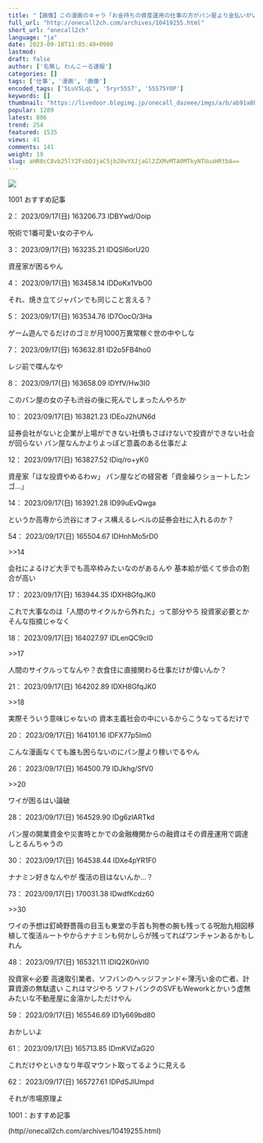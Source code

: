 ```yaml
---
title: "【画像】この漫画のキャラ「お金持ちの資産運用の仕事の方がパン屋より金払いがいい。おかしな話ですよね」←これｗｗｗｗ "
full_url: "http://onecall2ch.com/archives/10419255.html"
short_url: "onecall2ch"
language: "ja"
date: 2023-09-18T11:05:49+0900
lastmod: 
draft: false
author: ['名無し わんこーる速報']
categories: []
tags: ['仕事', '漫画', '画像']
encoded_tags: ['5LuV5LqL', '5ryr55S7', '55S75YOP']
keywords: []
thumbnail: "https://livedoor.blogimg.jp/onecall_dazeee/imgs/a/b/ab91a8b0-s.jpg"
popular: 1289
latest: 806
trend: 254
featured: 1535
views: 41
comments: 141
weight: 19
slug: aHR0cC8vb25lY2FsbDJjaC5jb20vYXJjaGl2ZXMvMTA0MTkyNTUuaHRtbA==
---
```


![](https://livedoor.blogimg.jp/onecall_dazeee/imgs/a/b/ab91a8b0-s.jpg)

<div> <p class='name2'> 1001 おすすめ記事</p> <p class='name2'>2： 2023/09/17(日) 163206.73 IDBYwd/Ooip</p><p class='onecall'> 呪術で1番可愛い女の子やん </p> <p class='name2'>3： 2023/09/17(日) 163235.21 IDQSI6orU20</p><p class='onecall'><p> 資産家が困るやん </p></p> <p class='name2'>4： 2023/09/17(日) 163458.14 IDDoKx1VbO0</p><p class='onecall'> それ、焼き立てジャパンでも同じこと言える？ </p> <p class='name2'>5： 2023/09/17(日) 163534.76 ID7OocO/3Ha</p><p class='onecall'> ゲーム遊んでるだけのゴミが月1000万異常稼ぐ世の中やしな </p> <p class='name2'>7： 2023/09/17(日) 163632.81 ID2o5FB4ho0</p><p class='onecall'><p> レジ前で喋んなや </p></p> <p class='name2'>8： 2023/09/17(日) 163658.09 IDYfV/Hw3I0</p><p class='onecall'> このパン屋の女の子も渋谷の後に死んでしまったんやろか </p> <p class='name2'>10： 2023/09/17(日) 163821.23 IDEoJ2hUN6d</p><p class='onecall'> 証券会社がないと企業が上場ができない社債もさばけないで投資ができない社会が回らない パン屋なんかよりよっぽど意義のある仕事だよ </p> <p class='name2'>12： 2023/09/17(日) 163827.52 IDiq/ro+yK0</p><p class='onecall'> 資産家「ほな投資やめるわｗ」 パン屋などの経営者「資金繰りショートしたンゴ…」 </p> <p class='name2'>14： 2023/09/17(日) 163921.28 ID99uEvQwga</p><p class='onecall'> というか高専から渋谷にオフィス構えるレベルの証券会社に入れるのか？ </p> <p class='name2'>54： 2023/09/17(日) 165504.67 IDHnhMo5rD0</p><p class='onecall'> <p class='anchor'>>>14</p> 会社によるけど大手でも高卒枠みたいなのがあるんや 基本給が低くて歩合の割合が高い </p> <p class='name2'>17： 2023/09/17(日) 163944.35 IDXH8GfqJK0</p><p class='onecall'> これで大事なのは「人間のサイクルから外れた」って部分やろ 投資家必要とかそんな指摘じゃなく </p> <p class='name2'>18： 2023/09/17(日) 164027.97 IDLenQC9cI0</p><p class='onecall'> <p class='anchor'>>>17</p> 人間のサイクルってなんや？衣食住に直接関わる仕事だけが偉いんか？ </p> <p class='name2'>21： 2023/09/17(日) 164202.89 IDXH8GfqJK0</p><p class='onecall'> <p class='anchor'>>>18</p> 実際そういう意味じゃないの 資本主義社会の中にいるからこうなってるだけで </p> <p class='name2'>20： 2023/09/17(日) 164101.16 IDFX77p5Im0</p><p class='onecall'> こんな漫画なくても誰も困らないのにパン屋より稼いでるやん </p> <p class='name2'>26： 2023/09/17(日) 164500.79 IDJkhg/SfV0</p><p class='onecall'> <p class='anchor'>>>20</p> ワイが困るはい論破 </p> <p class='name2'>28： 2023/09/17(日) 164529.90 IDg6zlARTkd</p><p class='onecall'> パン屋の開業資金や災害時とかでの金融機関からの融資はその資産運用で調達しとるんちゃうの </p> <p class='name2'>30： 2023/09/17(日) 164538.44 IDXe4pYR1F0</p><p class='onecall'> ナナミン好きなんやが 復活の目はないんか…？ </p> <p class='name2'>73： 2023/09/17(日) 170031.38 IDwdfKcdz60</p><p class='onecall'> <p class='anchor'>>>30</p> ワイの予想は釘崎野薔薇の目玉も東堂の手首も狗巻の腕も残ってる呪胎九相図移植して復活ルートやからナナミンも何かしらが残ってればワンチャンあるかもしれん </p> <p class='name2'>48： 2023/09/17(日) 165321.11 IDlQ2K0nVI0</p><p class='onecall'> 投資家←必要 高速取引業者、ソフバンのヘッジファンド←薄汚い金の亡者、計算資源の無駄遣い これはマジやろ ソフトバンクのSVFもWeworkとかいう虚無みたいな不動産屋に金溶かしただけやん </p> <p class='name2'>59： 2023/09/17(日) 165546.69 ID1y669bd80</p><p class='onecall'> おかしいよ </p> <p class='name2'>61： 2023/09/17(日) 165713.85 IDmKVlZaG20</p><p class='onecall'> これだけやといきなり年収マウント取ってるように見える </p> <p class='name2'>62： 2023/09/17(日) 165727.61 IDPdSJlUmpd</p><p class='onecall'><p> それが市場原理よ </p></p> <p class='name2'>1001：おすすめ記事</p> </div>

(http//onecall2ch.com/archives/10419255.html)
